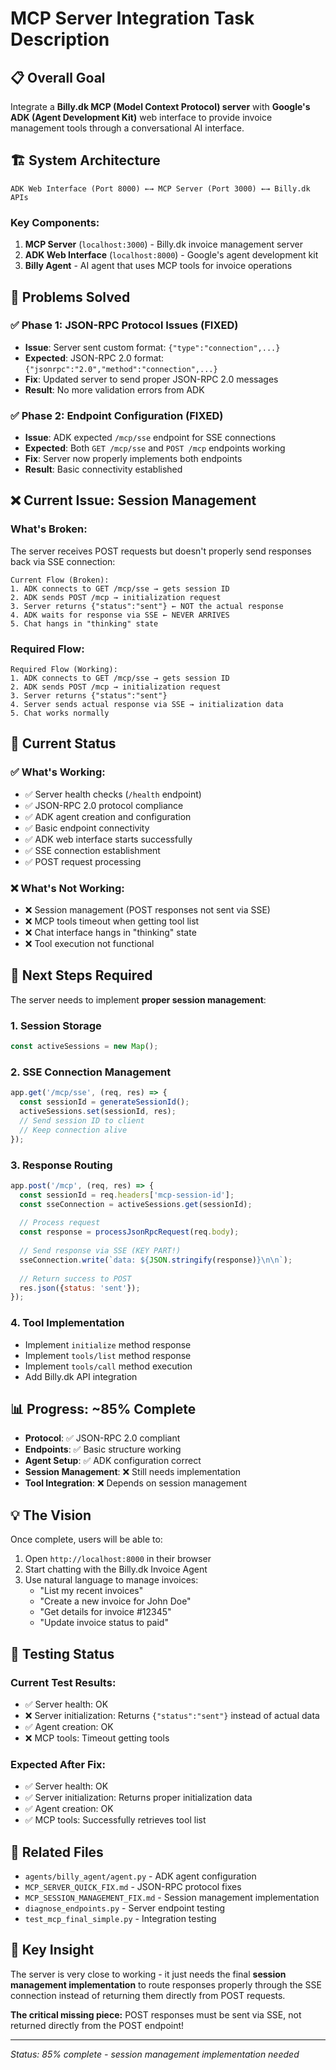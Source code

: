 # MCP Server Integration Task Description

## 📋 **Overall Goal**
Integrate a **Billy.dk MCP (Model Context Protocol) server** with **Google's ADK (Agent Development Kit)** web interface to provide invoice management tools through a conversational AI interface.

## 🏗️ **System Architecture**
```
ADK Web Interface (Port 8000) ←→ MCP Server (Port 3000) ←→ Billy.dk APIs
```

### **Key Components:**
1. **MCP Server** (`localhost:3000`) - Billy.dk invoice management server
2. **ADK Web Interface** (`localhost:8000`) - Google's agent development kit  
3. **Billy Agent** - AI agent that uses MCP tools for invoice operations

## 🔧 **Problems Solved**

### **✅ Phase 1: JSON-RPC Protocol Issues (FIXED)**
- **Issue**: Server sent custom format: `{"type":"connection",...}`
- **Expected**: JSON-RPC 2.0 format: `{"jsonrpc":"2.0","method":"connection",...}`
- **Fix**: Updated server to send proper JSON-RPC 2.0 messages
- **Result**: No more validation errors from ADK

### **✅ Phase 2: Endpoint Configuration (FIXED)**
- **Issue**: ADK expected `/mcp/sse` endpoint for SSE connections
- **Expected**: Both `GET /mcp/sse` and `POST /mcp` endpoints working
- **Fix**: Server now properly implements both endpoints
- **Result**: Basic connectivity established

## ❌ **Current Issue: Session Management**

### **What's Broken:**
The server receives POST requests but doesn't properly send responses back via SSE connection:

```
Current Flow (Broken):
1. ADK connects to GET /mcp/sse → gets session ID
2. ADK sends POST /mcp → initialization request  
3. Server returns {"status":"sent"} ← NOT the actual response
4. ADK waits for response via SSE ← NEVER ARRIVES
5. Chat hangs in "thinking" state
```

### **Required Flow:**
```
Required Flow (Working):
1. ADK connects to GET /mcp/sse → gets session ID
2. ADK sends POST /mcp → initialization request
3. Server returns {"status":"sent"} 
4. Server sends actual response via SSE → initialization data
5. Chat works normally
```

## 🚀 **Current Status**

### **✅ What's Working:**
- ✅ Server health checks (`/health` endpoint)
- ✅ JSON-RPC 2.0 protocol compliance
- ✅ ADK agent creation and configuration
- ✅ Basic endpoint connectivity
- ✅ ADK web interface starts successfully
- ✅ SSE connection establishment
- ✅ POST request processing

### **❌ What's Not Working:**
- ❌ Session management (POST responses not sent via SSE)
- ❌ MCP tools timeout when getting tool list
- ❌ Chat interface hangs in "thinking" state
- ❌ Tool execution not functional

## 🎯 **Next Steps Required**

The server needs to implement **proper session management**:

### **1. Session Storage**
```javascript
const activeSessions = new Map();
```

### **2. SSE Connection Management**
```javascript
app.get('/mcp/sse', (req, res) => {
  const sessionId = generateSessionId();
  activeSessions.set(sessionId, res);
  // Send session ID to client
  // Keep connection alive
});
```

### **3. Response Routing**
```javascript
app.post('/mcp', (req, res) => {
  const sessionId = req.headers['mcp-session-id'];
  const sseConnection = activeSessions.get(sessionId);
  
  // Process request
  const response = processJsonRpcRequest(req.body);
  
  // Send response via SSE (KEY PART!)
  sseConnection.write(`data: ${JSON.stringify(response)}\n\n`);
  
  // Return success to POST
  res.json({status: 'sent'});
});
```

### **4. Tool Implementation**
- Implement `initialize` method response
- Implement `tools/list` method response  
- Implement `tools/call` method execution
- Add Billy.dk API integration

## 📊 **Progress: ~85% Complete**

- **Protocol**: ✅ JSON-RPC 2.0 compliant
- **Endpoints**: ✅ Basic structure working
- **Agent Setup**: ✅ ADK configuration correct
- **Session Management**: ❌ Still needs implementation
- **Tool Integration**: ❌ Depends on session management

## 💡 **The Vision**

Once complete, users will be able to:
1. Open `http://localhost:8000` in their browser
2. Start chatting with the Billy.dk Invoice Agent
3. Use natural language to manage invoices:
   - "List my recent invoices"
   - "Create a new invoice for John Doe"
   - "Get details for invoice #12345"
   - "Update invoice status to paid"

## 🧪 **Testing Status**

### **Current Test Results:**
- ✅ Server health: OK
- ❌ Server initialization: Returns `{"status":"sent"}` instead of actual data
- ✅ Agent creation: OK
- ❌ MCP tools: Timeout getting tools

### **Expected After Fix:**
- ✅ Server health: OK
- ✅ Server initialization: Returns proper initialization data
- ✅ Agent creation: OK
- ✅ MCP tools: Successfully retrieves tool list

## 🔗 **Related Files**

- `agents/billy_agent/agent.py` - ADK agent configuration
- `MCP_SERVER_QUICK_FIX.md` - JSON-RPC protocol fixes
- `MCP_SESSION_MANAGEMENT_FIX.md` - Session management implementation
- `diagnose_endpoints.py` - Server endpoint testing
- `test_mcp_final_simple.py` - Integration testing

## 📝 **Key Insight**

The server is very close to working - it just needs the final **session management implementation** to route responses properly through the SSE connection instead of returning them directly from POST requests.

**The critical missing piece:** POST responses must be sent via SSE, not returned directly from the POST endpoint!

---

*Status: 85% complete - session management implementation needed* 